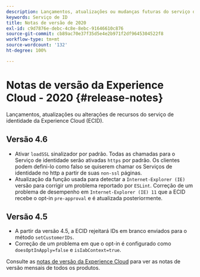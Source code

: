 ```yaml
---
description: Lançamentos, atualizações ou mudanças futuras do serviço de identidade da Experience Cloud.
keywords: Serviço de ID
title: Notas de versão de 2020
exl-id: c9d7876e-debc-4c8e-8ebc-91646610c876
source-git-commit: cb89ac70e37f35d5e4e2b971f2df9645304522f8
workflow-type: tm+mt
source-wordcount: '132'
ht-degree: 100%

---
```


# Notas de versão da Experience Cloud - 2020 {#release-notes}

Lançamentos, atualizações ou alterações de recursos do serviço de identidade da Experience Cloud (ECID).

## Versão 4.6

* Ativar `loadSSL` sinalizador por padrão. Todas as chamadas para o Serviço de identidade serão ativadas `https` por padrão.  Os clientes podem defini-lo como falso se quiserem chamar os Serviços de identidade no http a partir de suas `non-ssl` páginas.
* Atualização da função usada para detectar a `Internet-Explorer (IE)` versão para corrigir um problema reportado por `ESLint`.
Correção de um problema de desempenho em `Internet-Explorer (IE) 11` que a ECID recebe o opt-in `pre-approval` e é atualizada posteriormente.

## Versão 4.5

* A partir da versão 4.5, a ECID rejeitará IDs em branco enviados para o método `setCustomerIDs`.
* Correção de um problema em que o opt-in é configurado como `doesOptInApply=false` e `isIabContext=true`.

Consulte as [notas de versão da Experience Cloud](https://experienceleague.adobe.com/docs/release-notes/experience-cloud/current.html?lang=pt-BR) para ver as notas de versão mensais de todos os produtos.
